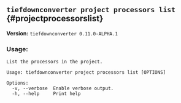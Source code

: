 ## `tiefdownconverter project processors list` {#projectprocessorslist}

**Version:** `tiefdownconverter 0.11.0-ALPHA.1`

### Usage:
```
List the processors in the project.

Usage: tiefdownconverter project processors list [OPTIONS]

Options:
  -v, --verbose  Enable verbose output.
  -h, --help     Print help
```

